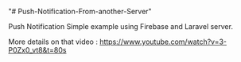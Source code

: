 "# Push-Notification-From-another-Server" 

Push Notification Simple example using Firebase and Laravel server.<br>

More details on that video : https://www.youtube.com/watch?v=3-P0Zx0_vt8&t=80s
